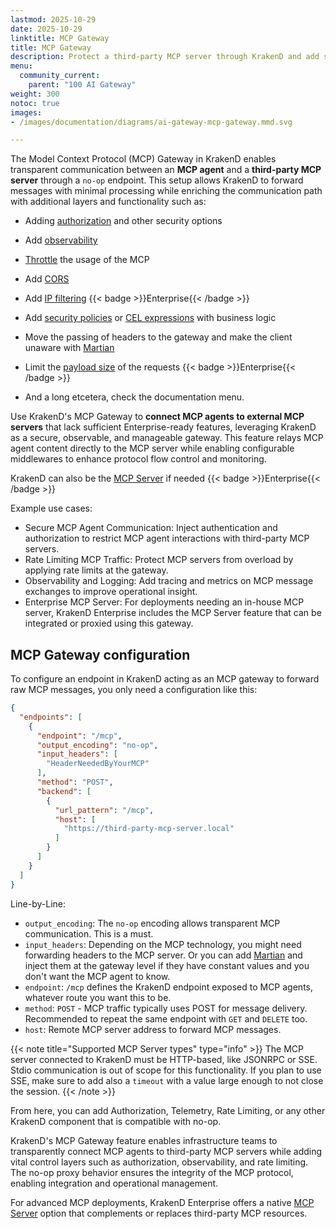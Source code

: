 ```yaml
---
lastmod: 2025-10-29
date: 2025-10-29
linktitle: MCP Gateway
title: MCP Gateway
description: Protect a third-party MCP server through KrakenD and add security, observability, and traffic management features.
menu:
  community_current:
    parent: "100 AI Gateway"
weight: 300
notoc: true
images:
- /images/documentation/diagrams/ai-gateway-mcp-gateway.mmd.svg

---
```

The Model Context Protocol (MCP) Gateway in KrakenD enables transparent communication between an **MCP agent** and a **third-party MCP server** through a `no-op` endpoint. This setup allows KrakenD to forward messages with minimal processing while enriching the communication path with additional layers and functionality such as:

- Adding [authorization](/docs/authorization/) and other security options
- Add [observability](/docs/telemetry/)
- [Throttle](/docs/throttling/) the usage of the MCP
- Add [CORS](/docs/service-settings/cors/)
- Add [IP filtering](/docs/enterprise/throttling/ipfilter/) {{< badge >}}Enterprise{{< /badge >}}
- Add [security policies](/docs/enterprise/security-policies/) or [CEL expressions](/docs/endpoints/common-expression-language-cel/) with business logic
- Move the passing of headers to the gateway and make the client unaware with [Martian](/docs/backends/martian/)
- Limit the [payload size](/docs/enterprise/endpoints/maximum-request-size) of the requests {{< badge >}}Enterprise{{< /badge >}}

- And a long etcetera, check the documentation menu.

Use KrakenD's MCP Gateway to **connect MCP agents to external MCP servers** that lack sufficient Enterprise-ready features, leveraging KrakenD as a secure, observable, and manageable gateway. This feature relays MCP agent content directly to the MCP server while enabling configurable middlewares to enhance protocol flow control and monitoring.

KrakenD can also be the [MCP Server](/docs/enterprise/ai-gateway/mcp-server/) if needed {{< badge >}}Enterprise{{< /badge >}}

Example use cases:

- Secure MCP Agent Communication: Inject authentication and authorization to restrict MCP agent interactions with third-party MCP servers.
- Rate Limiting MCP Traffic: Protect MCP servers from overload by applying rate limits at the gateway.
- Observability and Logging: Add tracing and metrics on MCP message exchanges to improve operational insight.
- Enterprise MCP Server: For deployments needing an in-house MCP server, KrakenD Enterprise includes the MCP Server feature that can be integrated or proxied using this gateway.

## MCP Gateway configuration
To configure an endpoint in KrakenD acting as an MCP gateway to forward raw MCP messages, you only need a configuration like this:

```json
{
  "endpoints": [
    {
      "endpoint": "/mcp",
      "output_encoding": "no-op",
      "input_headers": [
        "HeaderNeededByYourMCP"
      ],
      "method": "POST",
      "backend": [
        {
          "url_pattern": "/mcp",
          "host": [
            "https://third-party-mcp-server.local"
          ]
        }
      ]
    }
  ]
}
```
Line-by-Line:

- `output_encoding`: The `no-op` encoding allows transparent MCP communication. This is a must.
- `input_headers`: Depending on the MCP technology, you might need forwarding headers to the MCP server. Or you can add [Martian](/docs/backends/martian/) and inject them at the gateway level if they have constant values and you don't want the MCP agent to know.
- `endpoint`: `/mcp` defines the KrakenD endpoint exposed to MCP agents, whatever route you want this to be.
- `method`: `POST` - MCP traffic typically uses POST for message delivery. Recommended to repeat the same endpoint with `GET` and `DELETE` too.
- `host`: Remote MCP server address to forward MCP messages.

{{< note title="Supported MCP Server types" type="info" >}}
The MCP server connected to KrakenD must be HTTP-based, like JSONRPC or SSE. Stdio communication is out of scope for this functionality. If you plan to use SSE, make sure to add also a `timeout` with a value large enough to not close the session.
{{< /note >}}


From here, you can add Authorization, Telemetry, Rate Limiting, or any other KrakenD component that is compatible with no-op.

KrakenD's MCP Gateway feature enables infrastructure teams to transparently connect MCP agents to third-party MCP servers while adding vital control layers such as authorization, observability, and rate limiting. The no-op proxy behavior ensures the integrity of the MCP protocol, enabling integration and operational management.

For advanced MCP deployments, KrakenD Enterprise offers a native [MCP Server](/docs/enterprise/ai-gateway/mcp-server/) option that complements or replaces third-party MCP resources.